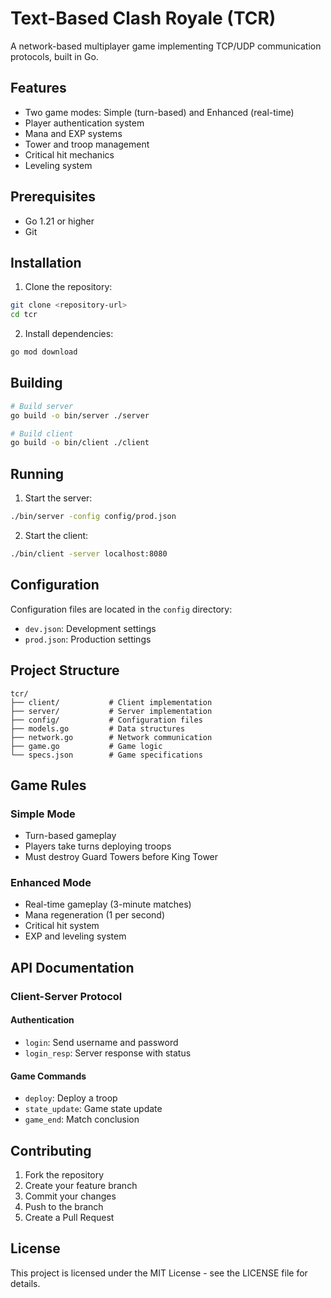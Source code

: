 # Text-Based Clash Royale (TCR)

A network-based multiplayer game implementing TCP/UDP communication protocols, built in Go.

## Features

- Two game modes: Simple (turn-based) and Enhanced (real-time)
- Player authentication system
- Mana and EXP systems
- Tower and troop management
- Critical hit mechanics
- Leveling system

## Prerequisites

- Go 1.21 or higher
- Git

## Installation

1. Clone the repository:
```bash
git clone <repository-url>
cd tcr
```

2. Install dependencies:
```bash
go mod download
```

## Building

```bash
# Build server
go build -o bin/server ./server

# Build client
go build -o bin/client ./client
```

## Running

1. Start the server:
```bash
./bin/server -config config/prod.json
```

2. Start the client:
```bash
./bin/client -server localhost:8080
```

## Configuration

Configuration files are located in the `config` directory:
- `dev.json`: Development settings
- `prod.json`: Production settings

## Project Structure

```
tcr/
├── client/           # Client implementation
├── server/           # Server implementation
├── config/           # Configuration files
├── models.go         # Data structures
├── network.go        # Network communication
├── game.go           # Game logic
└── specs.json        # Game specifications
```

## Game Rules

### Simple Mode
- Turn-based gameplay
- Players take turns deploying troops
- Must destroy Guard Towers before King Tower

### Enhanced Mode
- Real-time gameplay (3-minute matches)
- Mana regeneration (1 per second)
- Critical hit system
- EXP and leveling system

## API Documentation

### Client-Server Protocol

#### Authentication
- `login`: Send username and password
- `login_resp`: Server response with status

#### Game Commands
- `deploy`: Deploy a troop
- `state_update`: Game state update
- `game_end`: Match conclusion

## Contributing

1. Fork the repository
2. Create your feature branch
3. Commit your changes
4. Push to the branch
5. Create a Pull Request

## License

This project is licensed under the MIT License - see the LICENSE file for details. 